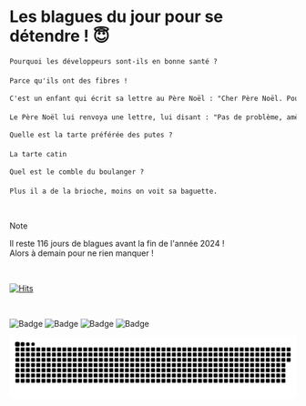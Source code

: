 
<h1>Les blagues du jour pour se détendre ! 😇</h1>

```diff
Pourquoi les développeurs sont-ils en bonne santé ?

Parce qu'ils ont des fibres !
```

```diff
C'est un enfant qui écrit sa lettre au Père Noël : "Cher Père Noël. Pour Noël, je veux une petite soeur."

Le Père Noël lui renvoya une lettre, lui disant : "Pas de problème, amène moi ta mère et on vas s'arranger."
```

```diff
Quelle est la tarte préférée des putes ?

La tarte catin
```

```diff
Quel est le comble du boulanger ?

Plus il a de la brioche, moins on voit sa baguette.
```

<br/>

> [!NOTE]
> Il reste 116 jours de blagues avant la fin de l'année 2024 ! <br/>
> Alors à demain pour ne rien manquer !

<br/>


[![Hits](https://hits.seeyoufarm.com/api/count/incr/badge.svg?url=https%3A%2F%2Fgithub.com%2FClems02%2Fhit-counter&count_bg=%23003E80&title_bg=%235C9FE1&icon=powershell.svg&icon_color=%23FFFFFF&title=Visite&edge_flat=false)](https://hits.seeyoufarm.com)


<br/>


![Badge](https://img.shields.io/badge/Last%20updated%20on-white?style=for-the-badge&logo=clockify)   ![Badge](https://img.shields.io/badge/07/09-white?style=for-the-badge) ![Badge](https://img.shields.io/badge/at-white?style=for-the-badge) ![Badge](https://img.shields.io/badge/02:51-white?style=for-the-badge)


<p align="center">
 <img width="1000" src="assets/github-snake.svg" alt="snake"/>
</p>
